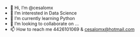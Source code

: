 - 👋 Hi, I’m @cesalomx
- 👀 I’m interested in Data Science
- 🌱 I’m currently learning Python
- 💞️ I’m looking to collaborate on ...
- 📫 How to reach me 4426101069 & cesalomx@hotmail.com

<!---
cesalomx/cesalomx is a ✨ special ✨ repository because its `README.md` (this file) appears on your GitHub profile.
You can click the Preview link to take a look at your changes.
--->
